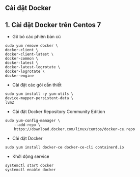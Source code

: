 

## Cài đặt Docker

## 1. Cài đặt Docker trên Centos 7

- Gỡ bỏ các phiên bản cũ 
```
sudo yum remove docker \
docker-client \
docker-client-latest \
docker-common \
docker-latest \
docker-latest-logrotate \
docker-logrotate \
docker-engine
```

- Cài đặt các gói cần thiết 
```
sudo yum install -y yum-utils \
device-mapper-persistent-data \
lvm2
```

- Cài đặt Docker Repository Community Edition 
```
sudo yum-config-manager \
    --add-repo \
    https://download.docker.com/linux/centos/docker-ce.repo
```

- Cài đặt Docker 
```
sudo yum install docker-ce docker-ce-cli containerd.io
```

- Khởi động service 
```
systemctl start docker
systemctl enable docker
```